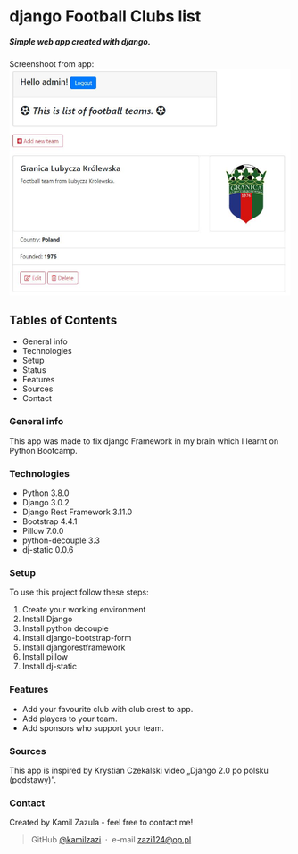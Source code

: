 # django Football Clubs list

##### Simple web app created with django.
Screenshoot from app:<br>
![Screenshoot from app](./images/screenshoot_web_app.JPG)
##
## Tables of Contents   
* General info
* Technologies
* Setup
* Status
* Features
* Sources
* Contact

### General info
This app was made to fix django Framework in my brain which I learnt on Python Bootcamp.

### Technologies
* Python 3.8.0
* Django 3.0.2
* Django Rest Framework 3.11.0
* Bootstrap 4.4.1
* Pillow 7.0.0
* python-decouple 3.3
* dj-static 0.0.6

### Setup
To use this project follow these steps:

1. Create your working environment
2. Install Django
3. Install python decouple
4. Install django-bootstrap-form
5. Install djangorestframework
6. Install pillow
7. Install dj-static

### Features
* Add your favourite club with club crest to app.
* Add  players to your team.
* Add sponsors who support your team.

### Sources
This app is inspired by Krystian Czekalski video „Django 2.0 po polsku (podstawy)”.

### Contact
Created by Kamil Zazula - feel free to contact me!
>
> GitHub [@kamilzazi](https://github.com/kamilzazi) &nbsp;&middot;&nbsp;
> e-mail [zazi124@op.pl]()